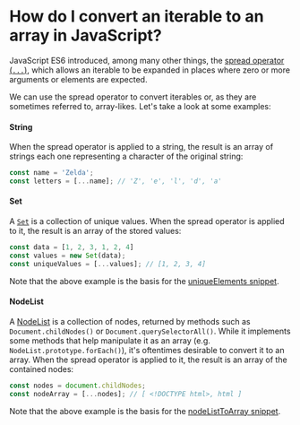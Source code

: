 # How do I convert an iterable to an array in JavaScript?

JavaScript ES6 introduced, among many other things, the [spread operator (`...`)](https://developer.mozilla.org/en-US/docs/Web/JavaScript/Reference/Operators/Spread\_syntax), which allows an iterable to be expanded in places where zero or more arguments or elements are expected.

We can use the spread operator to convert iterables or, as they are sometimes referred to, array-likes. Let's take a look at some examples:

#### String

When the spread operator is applied to a string, the result is an array of strings each one representing a character of the original string:

```js
const name = 'Zelda';
const letters = [...name]; // 'Z', 'e', 'l', 'd', 'a'
```

#### Set

A [`Set`](https://developer.mozilla.org/en-US/docs/Web/JavaScript/Reference/Global\_Objects/Set) is a collection of unique values. When the spread operator is applied to it, the result is an array of the stored values:

```js
const data = [1, 2, 3, 1, 2, 4]
const values = new Set(data);
const uniqueValues = [...values]; // [1, 2, 3, 4]
```

Note that the above example is the basis for the [uniqueElements snippet](https://github.com/mindulle/Documents/blob/main/js/s/unique-elements/README.md).

#### NodeList

A [NodeList](https://developer.mozilla.org/en-US/docs/Web/API/NodeList) is a collection of nodes, returned by methods such as `Document.childNodes()` or `Document.querySelectorAll()`. While it implements some methods that help manipulate it as an array (e.g. `NodeList.prototype.forEach()`), it's oftentimes desirable to convert it to an array. When the spread operator is applied to it, the result is an array of the contained nodes:

```js
const nodes = document.childNodes;
const nodeArray = [...nodes]; // [ <!DOCTYPE html>, html ]
```

Note that the above example is the basis for the [nodeListToArray snippet](https://github.com/mindulle/Documents/blob/main/js/s/node-list-to-array/README.md).
